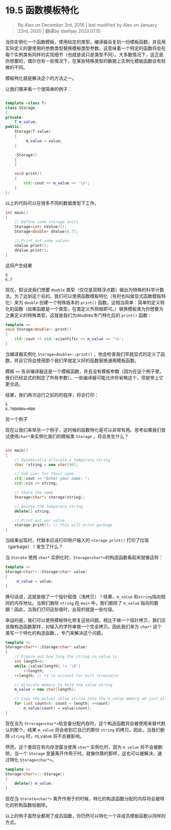 # 19.5 函数模板特化

<!-- 13.5 — Function template specialization -->
> By Alex on December 3rd, 2016 | last modified by Alex on January 23rd, 2020 | 翻译by dashjay 2020.07.10

<!-- When instantiating a function template for a given type, the compiler stencils out a copy of the templated function and replaces the template type parameters with the actual types used in the variable declaration. This means a particular function will have the same implementation details for each instanced type (just using different types). While most of the time, this is exactly what you want, occasionally there are cases where it is useful to implement a templated function slightly different for a specific data type. -->

当你实例化一个函数模板，使用给定的类型，编译器会复刻一份模板函数，并且用实际定义的要使用的参数类型替换模板类型参数。这意味着一个特定的函数将会在每个实例类有同样的实现细节（也就是说只是类型不同）。大多数情况下，这正是你想要的，偶尔也有一些情况下，在某些特殊类型的数据上实例化模板函数会有轻微的不同。

<!-- Template specialization is one way to accomplish this. -->

模板特化就是解决这个的方法之一。

<!-- Let’s take a look at a very simple template class: -->

让我们哪来看一个很简单的例子：

```c++

template <class T>
class Storage
{
private:
    T m_value;
public:
    Storage(T value)
    {
         m_value = value;
    }

    ~Storage()
    {
    }

    void print()
    {
        std::cout << m_value << '\n';
    }
};
```

<!-- The above code will work fine for many data types: -->
以上的代码可以在很多不同的数据类型下工作。

```c++
int main()
{
    // Define some storage units
    Storage<int> nValue(5);
    Storage<double> dValue(6.7);

    // Print out some values
    nValue.print();
    dValue.print();
}
```

这将产生结果
<!-- This prints: -->

```text
5
6.7
```

<!-- Now, let’s say we want double values (and only double values) to output in scientific notation. To do so, we can use a function template specialization (sometimes called a full or explicit function template specialization) to create a specialized version of the print() function for type double. This is extremely simple: simply define the specialized function (if the function is a member function, do so outside of the class definition), replacing the template type with the specific type you wish to redefine the function for. Here is our specialized print() function for doubles: -->

现在，假设说我们想要 `double` 类型（仅仅是双精浮点数）输出为特殊的科学计数法。为了达到这个目的，我们可以使用函数模板特化（有时也叫做显式函数模板特化）来为 `double` 创建一个特殊版本的 `print()` 函数。这相当简单：简单的定义特化的函数（如果函数是一个类型，在类定义外照做即可。）替换模板类为你想要为之重定义的特殊类型，这就是我们为doubles专门特化后的 `print()` 函数：

```c++
template <>
void Storage<double>::print()
{
    std::cout << std::scientific << m_value << '\n';
}
```

<!-- When the compiler goes to instantiate Storage<double>::print(), it will see we’ve already explicitly defined that function, and it will use the one we’ve defined instead of stenciling out a version from the generic templated class. -->

当编译器实例化 `Storage<double>::print()` ，他会检查我们早就显式的定义了函数，并且它将会使用那个我们早就定义好的函数替换通用模板函数。

<!-- The template <> tells the compiler that this is a template function, but that there are no template parameters (since in this case, we’re explicitly specifying all of the types). Some compilers may allow you to omit this, but it’s proper to include it. -->

模板 `<>` 告诉编译器这是一个模板函数，并且没有模板参数（因为在这个例子里，我们已经显式的制定了所有参数）。一些编译器可能允许你省略这个，但是带上它更合适。

<!-- As a result, when we rerun the above program, it will print: -->

结果，我们再次运行之前的的程序，将会打印：

```text
5
6.700000e+000
```

<!-- Another example -->

另一个例子

<!-- Now let’s take a look at another example where template specialization can be useful. Consider what happens if we try to use our templated Storage class with datatype char*: -->

现在让我们来举另一个例子，这时候的函数特化是可以非常有用。思考如果我们尝试使用`char*`来实例化我们的模板类 `Storage` ，将会发生什么？

```c++

int main()
{
    // Dynamically allocate a temporary string
    char *string = new char[40];

    // Ask user for their name
    std::cout << "Enter your name: ";
    std::cin >> string;

    // Store the name
    Storage<char*> storage(string);

    // Delete the temporary string
    delete[] string;

    // Print out our value
    storage.print(); // This will print garbage
}
```

<!-- As it turns out, instead of printing the name the user input, storage.print() prints garbage! What’s going on here? -->

当结果出现时，代替本应该打印用户输入的 `storage.print()` 打印了垃圾（garbage）！发生了什么？

<!-- When Storage is instantiated for type char*, the constructor for Storage<char*> looks like this: -->

当 `Storate` 使用 `char*` 实例化时，`Storage<char*>`的构造函数看起来就像这样：

```c++
template <>
Storage<char*>::Storage(char* value)
{
     m_value = value;
}
```

<!-- In other words, this just does a pointer assignment (shallow copy)! As a result, m_value ends up pointing at the same memory location as string. When we delete string in main(), we end up deleting the value that m_value was pointing at! And thus, we get garbage when trying to print that value. -->

换句话说，这就是做了一个指针赋值（浅拷贝）！结果，`m_value` 和`string`指向相同的内存地址。当我们删除 `string` 在 `main` 中，我们删除了 `m_value` 指向的数据！因此，当我们打印这些值时，出现的就是一些垃圾。

<!-- Fortunately, we can fix this problem using template specialization. Instead of doing a pointer copy, we’d really like our constructor to make a copy of the input string. So let’s write a specialized constructor for datatype char* that does exactly that: -->

幸运的是，我们可以使用模板特化修复这些问题。相比于做一个指针拷贝，我们应该像构造函数那样，对输入的字符串做一个完全拷贝。因此我们来为 `char*` 这个类写一个特化的构造函数，，专门来解决这个问题。

```c++
template <>
Storage<char*>::Storage(char* value)
{
    // Figure out how long the string in value is
    int length=0;
    while (value[length] != '\0')
        ++length;
    ++length; // +1 to account for null terminator

    // Allocate memory to hold the value string
    m_value = new char[length];

    // Copy the actual value string into the m_value memory we just allocated
    for (int count=0; count < length; ++count)
        m_value[count] = value[count];
}
```

<!-- Now when we allocate a variable of type Storage<char*>, this constructor will get used instead of the default one. As a result, m_value will receive its own copy of string. Consequently, when we delete string, m_value will be unaffected. -->

现在当为 `Strorage<char*>`给变量分配内存时，这个构造函数将会被使用来替代默认的那个。结果 `m_value` 将会收到它自己的那份 `string` 的拷贝。因此，当我们删除 `string` 时，m_value 将不会被影响。

<!-- However, this class now has a memory leak for type char*, because m_value will not be deleted when a Storage variable goes out of scope. As you might have guessed, this can also be solved by specializing the Storage<char*> destructor: -->

然而，这个类现在有内存泄露当使用 `char*` 实例化时，因为 `m_value` 将不会被删除，当一个 `Storage` 变量离开作用于时。就像你猜的那样，这也可以被解决，通过特化 `Storage<char*>`。

```c++
template <>
Storage<char*>::~Storage()
{
    delete[] m_value;
}
```

<!-- Now when variables of type Storage<char*> go out of scope, the memory allocated in the specialized constructor will be deleted in the specialized destructor. -->

现在当 `Storate<char*>` 离开作用于的时候，特化的构造函数分配的内存将会被特化的析构函数给删除。

<!-- Although the above examples have all used member functions, you can also specialize non-member template functions in the same way. -->

以上的例子虽然全都用了成员函数，你仍然可以特化一个非成员模板函数以同样的方式。
